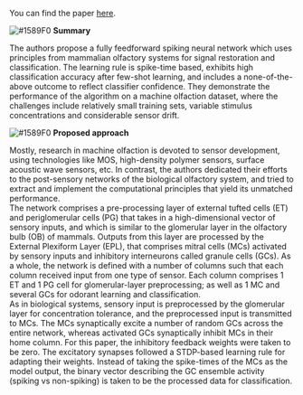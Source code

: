 You can find the paper [here](https://www.frontiersin.org/articles/10.3389/fnins.2019.00656/full).

![#1589F0](https://placehold.it/15/1589F0/000000?text=+) **Summary**  

The authors propose a fully feedforward spiking neural network which uses principles from mammalian olfactory systems for signal restoration and classification. The learning rule is spike-time based, exhibits high classification accuracy after few-shot learning, and includes a none-of-the-above outcome to reflect classifier confidence. They demonstrate the performance of the algorithm on a machine olfaction dataset, where the challenges include relatively small training sets, variable stimulus concentrations and considerable sensor drift.

![#1589F0](https://placehold.it/15/1589F0/000000?text=+) **Proposed approach**  

Mostly, research in machine olfaction is devoted to sensor development, using technologies like MOS, high-density polymer sensors, surface acoustic wave sensors, etc. In contrast, the authors dedicated their efforts to the post-sensory networks of the biological olfactory system, and tried to extract and implement the computational principles that yield its unmatched performance.   
The network comprises a pre-processing layer of external tufted cells (ET) and periglomerular cells (PG) that takes in a high-dimensional vector of sensory inputs, and which is similar to the glomerular layer in the olfactory bulb (OB) of mammals. Outputs from this layer are processed by the External Plexiform Layer (EPL), that comprises mitral cells (MCs) activated by sensory inputs and inhibitory interneurons called granule cells (GCs). As a whole, the network is defined with a number of columns such that each column received input from one type of sensor. Each column comprises 1 ET and 1 PG cell for glomerular-layer preprocessing; as well as 1 MC and several GCs for odorant learning and classification.  
As in biological systems, sensory input is preprocessed by the glomerular layer for concentration tolerance, and the preprocessed input is transmitted to MCs. The MCs synaptically excite a number of random GCs across the entire network, whereas activated GCs synaptically inhibit MCs in their home column. For this paper, the inhibitory feedback weights were taken to be zero. The excitatory synapses followed a STDP-based learning rule for adapting their weights. Instead of taking the spike-times of the MCs as the model output, the binary vector describing the GC ensemble activity (spiking vs non-spiking) is taken to be the processed data for classification. 
